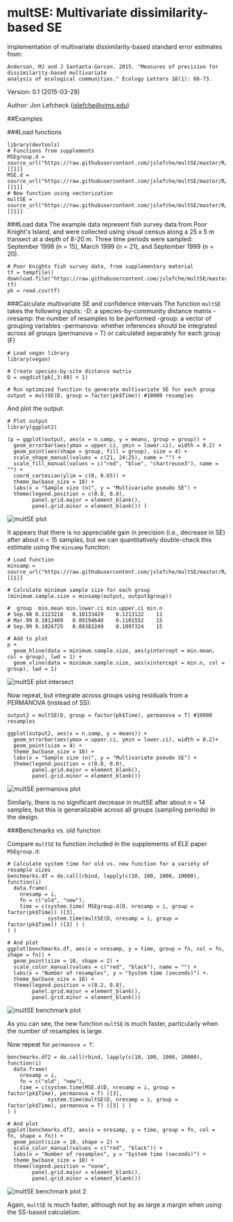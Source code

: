# multSE: Multivariate dissimilarity-based SE

  Implementation of multivariate dissimilarity-based standard error estimates from:

    Anderson, MJ and J Santanta-Garcon. 2015. "Measures of precision for dissimilarity-based multivariate
    analysis of ecological communities." Ecology Letters 18(1): 66-73.
    
Version: 0.1 (2015-03-28)

Author: Jon Lefcheck (jslefche@vims.edu)

##Examples

###Load functions
```
library(devtools)
# Functions from supplements
MSEgroup.d = source_url("https://raw.githubusercontent.com/jslefche/multSE/master/R/MSEgroup_d.R")[[1]]
MSE.d = source_url("https://raw.githubusercontent.com/jslefche/multSE/master/R/MSE_d.R")[[1]]
# New function using vectorization
multSE = source_url("https://raw.githubusercontent.com/jslefche/multSE/master/R/multSE.R")[[1]]
```
###Load data
The example data represent fish survey data from Poor Knight's Island, and were collected using visual census along a 25 x 5 m transect at a depth of 8-20 m. Three time periods were sampled: September 1998 (n = 15), March 1999 (n = 21), and September 1999 (n = 20).
```
# Poor Knights fish survey data, from supplementary material
tf = tempfile()
download.file("https://raw.githubusercontent.com/jslefche/multSE/master/data/PoorKnights.csv", tf)
pk = read.csv(tf)
```
###Calculate multivariate SE and confidence intervals
The function `multSE` takes the following inputs: 
  -D: a species-by-community distance matrix
  -nresamp: the number of resamples to be performed
  -group: a vector of grouping variables
  -permanova: whether inferences should be integrated across all groups (permanova = T) or calculated separately for each group (F)
```
# Load vegan library
library(vegan)

# Create species-by-site distance matrix
D = vegdist(pk[,3:49] + 1)

# Run optimized function to generate multivariate SE for each group
output = multSE(D, group = factor(pk$Time)) #10000 resamples
```
And plot the output:
```
# Plot output
library(ggplot2)

(p = ggplot(output, aes(x = n.samp, y = means, group = group)) +
  geom_errorbar(aes(ymax = upper.ci, ymin = lower.ci), width = 0.2) +
  geom_point(aes(shape = group, fill = group), size = 4) + 
  scale_shape_manual(values = c(21, 24:25), name = "") +
  scale_fill_manual(values = c("red", "blue", "chartreuse3"), name = "") + 
  coord_cartesian(ylim = c(0, 0.65)) +
  theme_bw(base_size = 18) +
  labs(x = "Sample size (n)", y = "Multivariate pseudo SE") +
  theme(legend.position = c(0.8, 0.8), 
        panel.grid.major = element_blank(), 
        panel.grid.minor = element_blank()) )
```
![multSE plot](https://github.com/jslefche/jslefche.github.io/blob/master/img/multSE_plot.jpeg?raw=true)

It appears that there is no appreciable gain in precision (i.e., decrease in SE) after about n = 15 samples, but we can quantitatively double-check this estimate using the `minsamp` function:
```
# Load function
minsamp = source_url("https://raw.githubusercontent.com/jslefche/multSE/master/R/minsamp.R")[[1]]

# Calculate minimum sample size for each group
(minimum.sample.size = minsamp(output, output$group))
  
#  group  min.mean min.lower.ci min.upper.ci min.n
# Sep.98 0.1123218   0.10133429    0.1213122    11
# Mar.99 0.1012409   0.09194648    0.1101552    15
# Sep.99 0.1026725   0.09383249    0.1097324    15
  
# Add to plot
p + 
  geom_hline(data = minimum.sample.size, aes(yintercept = min.mean, col = group), lwd = 1) +
  geom_vline(data = minimum.sample.size, aes(xintercept = min.n, col = group), lwd = 1)
```

![multSE plot intersect](https://github.com/jslefche/jslefche.github.io/blob/master/img/multSE_plot_intersect.jpeg?raw=true)

Now repeat, but integrate across groups using residuals from a PERMANOVA (instead of SS):

```
output2 = multSE(D, group = factor(pk$Time), permanova = T) #10000 resamples

ggplot(output2, aes(x = n.samp, y = means)) +
  geom_errorbar(aes(ymax = upper.ci, ymin = lower.ci), width = 0.2)+
  geom_point(size = 4) + 
  theme_bw(base_size = 18) +
  labs(x = "Sample size (n)", y = "Multivariate pseudo SE") +
  theme(legend.position = c(0.8, 0.8), 
        panel.grid.major = element_blank(), 
        panel.grid.minor = element_blank())
```
![multSE permanova plot](https://github.com/jslefche/jslefche.github.io/blob/master/img/multSE_permanova_plot.jpeg?raw=true)

Similarly, there is no significant decrease in multSE after about n = 14 samples, but this is generalizable across all groups (sampling periods) in the design.

###Benchmarks vs. old function

Compare `multSE` to function included in the supplements of ELE paper `MSEgroup.d`:

```
# Calculate system time for old vs. new function for a variety of resample sizes 
benchmarks.df = do.call(rbind, lapply(c(10, 100, 1000, 10000), function(i)
  data.frame(
    nresamp = i,
    fn = c("old", "new"),
    time = c(system.time( MSEgroup.d(D, nresamp = i, group = factor(pk$Time)) )[3],
             system.time(multSE(D, nresamp = i, group = factor(pk$Time)) )[3] ) )
) )

# And plot
ggplot(benchmarks.df, aes(x = nresamp, y = time, group = fn, col = fn, shape = fn)) +
  geom_point(size = 10, shape = 2) +
  scale_color_manual(values = c("red", "black"), name = "") + 
  labs(x = "Number of resamples", y = "System time (seconds)") +.
  theme_bw(base_size = 18) +
  theme(legend.position = c(0.2, 0.8), 
        panel.grid.major = element_blank(), 
        panel.grid.minor = element_blank())
```
![multSE benchmark plot](https://github.com/jslefche/jslefche.github.io/blob/master/img/multSE_benchmark.jpeg?raw=true)

As you can see, the new function `multSE` is much faster, particularly when the number of resamples is large.

Now repeat for `permanova = T`:
```
benchmarks.df2 = do.call(rbind, lapply(c(10, 100, 1000, 10000), function(i)
  data.frame(
    nresamp = i,
    fn = c("old", "new"),
    time = c(system.time(MSE.d(D, nresamp = i, group = factor(pk$Time), permanova = T) )[3],
             system.time(multSE(D, nresamp = i, group = factor(pk$Time), permanova = T) )[3] ) )
) )

# And plot
ggplot(benchmarks.df2, aes(x = nresamp, y = time, group = fn, col = fn, shape = fn)) +
  geom_point(size = 10, shape = 2) +
  scale_color_manual(values = c("red", "black")) + 
  labs(x = "Number of resamples", y = "System time (seconds)") +
  theme_bw(base_size = 18) +
  theme(legend.position = "none", 
        panel.grid.major = element_blank(), 
        panel.grid.minor = element_blank())
```
![multSE benchmark plot 2](https://github.com/jslefche/jslefche.github.io/blob/master/img/multSE_benchmark2.jpeg?raw=true)

Again, `multSE` is much faster, although not by as large a margin when using the SS-based calculation.
